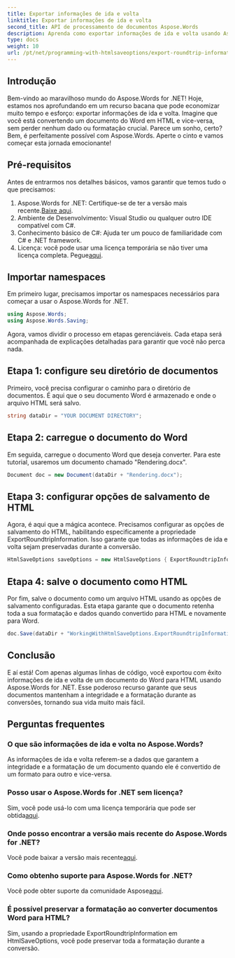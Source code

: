 ```yaml
---
title: Exportar informações de ida e volta
linktitle: Exportar informações de ida e volta
second_title: API de processamento de documentos Aspose.Words
description: Aprenda como exportar informações de ida e volta usando Aspose.Words for .NET. Preserve a integridade e a formatação do seu documento durante as conversões.
type: docs
weight: 10
url: /pt/net/programming-with-htmlsaveoptions/export-roundtrip-information/
---
```

## Introdução

Bem-vindo ao maravilhoso mundo do Aspose.Words for .NET! Hoje, estamos nos aprofundando em um recurso bacana que pode economizar muito tempo e esforço: exportar informações de ida e volta. Imagine que você está convertendo um documento do Word em HTML e vice-versa, sem perder nenhum dado ou formatação crucial. Parece um sonho, certo? Bem, é perfeitamente possível com Aspose.Words. Aperte o cinto e vamos começar esta jornada emocionante!

## Pré-requisitos

Antes de entrarmos nos detalhes básicos, vamos garantir que temos tudo o que precisamos:

1.  Aspose.Words for .NET: Certifique-se de ter a versão mais recente.[Baixe aqui](https://releases.aspose.com/words/net/).
2. Ambiente de Desenvolvimento: Visual Studio ou qualquer outro IDE compatível com C#.
3. Conhecimento básico de C#: Ajuda ter um pouco de familiaridade com C# e .NET framework.
4. Licença: você pode usar uma licença temporária se não tiver uma licença completa. Pegue[aqui](https://purchase.aspose.com/temporary-license/).

## Importar namespaces

Em primeiro lugar, precisamos importar os namespaces necessários para começar a usar o Aspose.Words for .NET.

```csharp
using Aspose.Words;
using Aspose.Words.Saving;
```

Agora, vamos dividir o processo em etapas gerenciáveis. Cada etapa será acompanhada de explicações detalhadas para garantir que você não perca nada.

## Etapa 1: configure seu diretório de documentos

Primeiro, você precisa configurar o caminho para o diretório de documentos. É aqui que o seu documento Word é armazenado e onde o arquivo HTML será salvo.

```csharp
string dataDir = "YOUR DOCUMENT DIRECTORY";
```

## Etapa 2: carregue o documento do Word

Em seguida, carregue o documento Word que deseja converter. Para este tutorial, usaremos um documento chamado "Rendering.docx".

```csharp
Document doc = new Document(dataDir + "Rendering.docx");
```

## Etapa 3: configurar opções de salvamento de HTML

Agora, é aqui que a mágica acontece. Precisamos configurar as opções de salvamento do HTML, habilitando especificamente a propriedade ExportRoundtripInformation. Isso garante que todas as informações de ida e volta sejam preservadas durante a conversão.

```csharp
HtmlSaveOptions saveOptions = new HtmlSaveOptions { ExportRoundtripInformation = true };
```

## Etapa 4: salve o documento como HTML

Por fim, salve o documento como um arquivo HTML usando as opções de salvamento configuradas. Esta etapa garante que o documento retenha toda a sua formatação e dados quando convertido para HTML e novamente para Word.

```csharp
doc.Save(dataDir + "WorkingWithHtmlSaveOptions.ExportRoundtripInformation.html", saveOptions);
```

## Conclusão

E aí está! Com apenas algumas linhas de código, você exportou com êxito informações de ida e volta de um documento do Word para HTML usando Aspose.Words for .NET. Esse poderoso recurso garante que seus documentos mantenham a integridade e a formatação durante as conversões, tornando sua vida muito mais fácil.

## Perguntas frequentes

### O que são informações de ida e volta no Aspose.Words?
As informações de ida e volta referem-se a dados que garantem a integridade e a formatação de um documento quando ele é convertido de um formato para outro e vice-versa.

### Posso usar o Aspose.Words for .NET sem licença?
Sim, você pode usá-lo com uma licença temporária que pode ser obtida[aqui](https://purchase.aspose.com/temporary-license/).

### Onde posso encontrar a versão mais recente do Aspose.Words for .NET?
 Você pode baixar a versão mais recente[aqui](https://releases.aspose.com/words/net/).

### Como obtenho suporte para Aspose.Words for .NET?
 Você pode obter suporte da comunidade Aspose[aqui](https://forum.aspose.com/c/words/8).

### É possível preservar a formatação ao converter documentos Word para HTML?
Sim, usando a propriedade ExportRoundtripInformation em HtmlSaveOptions, você pode preservar toda a formatação durante a conversão.
